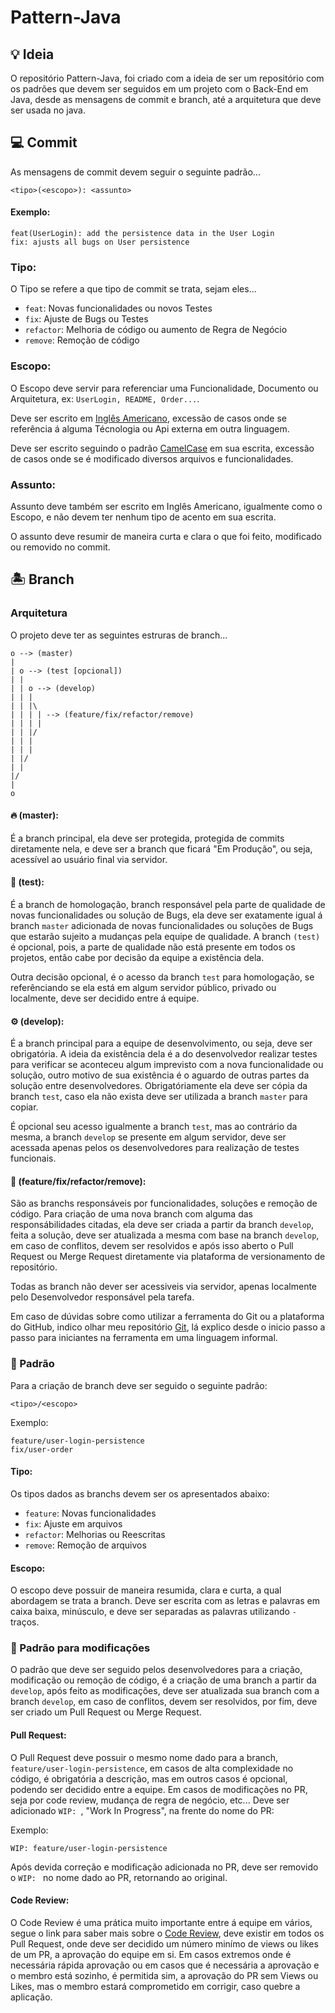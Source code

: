 # Pattern-Java

## 💡 Ideia

O repositório Pattern-Java, foi criado com a ideia de ser um repositório com os padrões que devem ser seguidos em um projeto com o Back-End em Java, desde as mensagens de commit e branch, até a arquitetura que deve ser usada no java.

## 💻 Commit

As mensagens de commit devem seguir o seguinte padrão...

```
<tipo>(<escopo>): <assunto>
```
#### Exemplo:
```
feat(UserLogin): add the persistence data in the User Login
fix: ajusts all bugs on User persistence
```

### Tipo:

O Tipo se refere a que tipo de commit se trata, sejam eles...

- ```feat```: Novas funcionalidades ou novos Testes
- ```fix```: Ajuste de Bugs ou Testes
- ```refactor```: Melhoria de código ou aumento de Regra de Negócio
- ```remove```: Remoção de código

### Escopo:

O Escopo deve servir para referenciar uma Funcionalidade, Documento ou Arquitetura, ex: ```UserLogin, README, Order...```.

Deve ser escrito em [Inglês Americano](https://www.inglesnapontadalingua.com.br/2011/05/o-ingles-americano-tambem-tem-forma.html), excessão de casos onde se referência á alguma Técnologia ou Api externa em outra linguagem.

Deve ser escrito seguindo o padrão [CamelCase](http://java-hunters.blogspot.com/2014/12/o-padrao-camelcase.html) em sua escrita, excessão de casos onde se é modificado diversos arquivos e funcionalidades.

### Assunto:

Assunto deve também ser escrito em Inglês Americano, igualmente como o Escopo, e não devem ter nenhum tipo de acento em sua escrita.

O assunto deve resumir de maneira curta e clara o que foi feito, modificado ou removido no commit.

## 🏝 Branch

### Arquitetura

O projeto deve ter as seguintes estruras de branch...

```
o --> (master)
| 
| o --> (test [opcional]) 
| | 
| | o --> (develop)
| | |
| | |\
| | | | --> (feature/fix/refactor/remove)
| | | |
| | |/
| | |
| | |
| |/
| |
|/
|
o
```

#### 🔥 (master):

É a branch principal, ela deve ser protegida, protegida de commits diretamente nela, e deve ser a branch que ficará "Em Produção", ou seja, acessível ao usuário final via servidor.

#### 🔎 (test):

É a branch de homologação, branch responsável pela parte de qualidade de novas funcionalidades ou solução de Bugs, ela deve ser exatamente igual á branch ```master``` adicionada de novas funcionalidades ou soluções de Bugs que estarão sujeito a mudanças pela equipe de qualidade. A branch ```(test)``` é opcional, pois, a parte de qualidade não está presente em todos os projetos, então cabe por decisão da equipe a existência dela.

Outra decisão opcional, é o acesso da branch ```test``` para homologação, se referênciando se ela está em algum servidor público, privado ou localmente, deve ser decidido entre á equipe.

#### ⚙ (develop): 

É a branch principal para a equipe de desenvolvimento, ou seja, deve ser obrigatória. A ideia da existência dela é a do desenvolvedor realizar testes para verificar se aconteceu algum imprevisto com a nova funcionalidade ou solução, outro motivo de sua existência é o aguardo de outras partes da solução entre desenvolvedores. Obrigatóriamente ela deve ser cópia da branch ```test```, caso ela não exista deve ser utilizada a branch ```master``` para copiar.

É opcional seu acesso igualmente a branch ```test```, mas ao contrário da mesma, a branch ```develop``` se presente em algum servidor, deve ser acessada apenas pelos os desenvolvedores para realização de testes funcionais.

#### 🧱 (feature/fix/refactor/remove):

São as branchs responsáveis por funcionalidades, soluções e remoção de código. Para criação de uma nova branch com alguma das responsábilidades citadas, ela deve ser criada a partir da branch ```develop```, feita a solução, deve ser atualizada a mesma com base na branch ```develop```, em caso de conflitos, devem ser resolvidos e após isso aberto o Pull Request ou Merge Request diretamente via plataforma de versionamento de repositório.

Todas as branch não dever ser acessiveis via servidor, apenas localmente pelo Desenvolvedor responsável pela tarefa.

Em caso de dúvidas sobre como utilizar a ferramenta do Git ou a plataforma do GitHub, indico olhar meu repositório [Git](https://github.com/RhianLopes/Git), lá explico desde o inicio passo a passo para iniciantes na ferramenta em uma linguagem informal.

### 🎯 Padrão

Para a criação de branch deve ser seguido o seguinte padrão:

```
<tipo>/<escopo>
```

Exemplo:
```
feature/user-login-persistence
fix/user-order
```

#### Tipo: 

Os tipos dados as branchs devem ser os apresentados abaixo:

- ```feature```: Novas funcionalidades
- ```fix```: Ajuste em arquivos
- ```refactor```: Melhorias ou Reescritas
- ```remove```: Remoção de arquivos

#### Escopo:

O escopo deve possuir de maneira resumida, clara e curta, a qual abordagem se trata a branch. Deve ser escrita com as letras e palavras em caixa baixa, minúsculo, e deve ser separadas as palavras utilizando ```-``` traços.

### 🛒 Padrão para modificações

O padrão que deve ser seguido pelos desenvolvedores para a criação, modificação ou remoção de código, é a criação de uma branch a partir da ```develop```, após feito as modificações, deve ser atualizada sua branch com a branch ```develop```, em caso de conflitos, devem ser resolvidos, por fim, deve ser criado um Pull Request ou Merge Request.

#### Pull Request:

O Pull Request deve possuir o mesmo nome dado para a branch, ```feature/user-login-persistence```, em casos de alta complexidade no código, é obrigatória a descrição, mas em outros casos é opcional, podendo ser decidido entre a equipe. Em casos de modificações no PR, seja por code review, mudança de regra de negócio, etc... Deve ser adicionado ```WIP: ```, "Work In Progress", na frente do nome do PR:

Exemplo:
```
WIP: feature/user-login-persistence
```

Após devida correção e modificação adicionada no PR, deve ser removido o ```WIP: ``` no nome dado ao PR, retornando ao original.

#### Code Review:

O Code Review é uma prática muito importante entre á equipe em vários, segue o link para saber mais sobre o [Code Review](https://medium.com/trainingcenter/qual-o-real-valor-do-code-review-para-uma-equipe-de-desenvolvimento-f43f894c0a04), deve existir em todos os Pull Request, onde deve ser decidido um número minímo de views ou likes de um PR, a aprovação do equipe em si. Em casos extremos onde é necessária rápida aprovação ou em casos que é necessária a aprovação e o membro está sozinho, é permitida sim, a aprovação do PR sem Views ou Likes, mas o membro estará comprometido em corrigir, caso quebre a aplicação.





